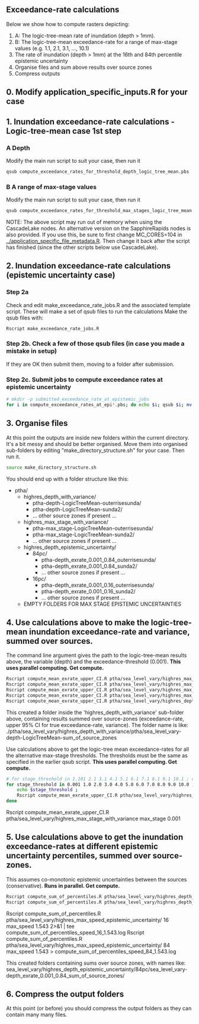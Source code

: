 ## Exceedance-rate calculations

Below we show how to compute rasters depicting:
1. A: The logic-tree-mean rate of inundation (depth > 1mm).
2. B: The logic-tree-mean exceedance-rate for a range of max-stage values (e.g. 1.1, 2.1, 3.1, ..., 10.1)
3. The rate of inundation (depth > 1mm) at the 16th and 84th percentile epistemic uncertainty
4. Organise files and sum above results over source zones 
5. Compress outputs


## 0. Modify application_specific_inputs.R for your case

## 1. Inundation exceedance-rate calculations - Logic-tree-mean case 1st step
### A Depth
Modify the main run script to suit your case, then run it
```bash
qsub compute_exceedance_rates_for_threshold_depth_logic_tree_mean.pbs
```

### B A range of max-stage values
Modify the main run script to suit your case, then run it
```bash
qsub compute_exceedance_rates_for_threshold_max_stages_logic_tree_mean.pbs
```
NOTE: The above script may run out of memory when using the CascadeLake nodes.
An alternative version on the SapphireRapids nodes is also provided.
If you use this, be sure to first change MC_CORES=104 in [../application_specific_file_metadata.R](../application_specific_file_metadata.R).
Then change it back after the script has finished (since the other scripts below use CascadeLake).

## 2. Inundation exceedance-rate calculations (epistemic uncertainty case)
### Step 2a
Check and edit make_exceedance_rate_jobs.R and the associated template script.
These will make a set of qsub files to run the calculations
Make the qsub files with:
```bash
Rscript make_exceedance_rate_jobs.R
```

### Step 2b. Check a few of those qsub files (in case you made a mistake in setup)
If they are OK then submit them, moving to a folder after submission.

### Step 2c. Submit jobs to compute exceedance rates at epistemic uncertainty
```bash
# mkdir -p submitted_exceedance_rate_at_epistemic_jobs
for i in compute_exceedance_rates_at_epi*.pbs; do echo $i; qsub $i; mv $i submitted_exceedance_rate_at_epistemic_jobs/; done
```

## 3. Organise files
At this point the outputs are inside new folders within the current directory.
It's a bit messy and should be better organised.
Move them into organised sub-folders by editing "make_directory_structure.sh"
for your case. Then run it.
```bash
source make_directory_structure.sh
```
You should end up with a folder structure like this:
- ptha/
  - highres_depth_with_variance/  <!-- DEPTH, LOGIC TREE MEAN RESULTS -->
    - ptha-depth-LogicTreeMean-outerrisesunda/
    - ptha-depth-LogicTreeMean-sunda2/
    - ... other source zones if present ...
  - highres_max_stage_with_variance/  <!-- MAX_STAGE, LOGIC TREE MEAN RESULTS -->
    - ptha-max_stage-LogicTreeMean-outerrisesunda/
    - ptha-max_stage-LogicTreeMean-sunda2/
    - ... other source zones if present ...
  - highres_depth_epistemic_uncertainty/  <!-- DEPTH, EPISTEMIC UNCERTAINTY RESULTS -->
    - 84pc/
      - ptha-depth_exrate_0.001_0.84_outerrisesunda/
      - ptha-depth_exrate_0.001_0.84_sunda2/
      - ... other source zones if present ...
    - 16pc/
      - ptha-depth_exrate_0.001_0.16_outerrisesunda/
      - ptha-depth_exrate_0.001_0.16_sunda2/
      - ... other source zones if present ...
  - EMPTY FOLDERS FOR MAX STAGE EPISTEMIC UNCERTAINTIES

## 4.  Use calculations above to make the logic-tree-mean inundation exceedance-rate and variance, summed over sources.
The command line argument gives the path to the logic-tree-mean results above,
the variable (depth) and the exceedance-threshold (0.001). **This uses parallel computing. Get compute.**
```bash
Rscript compute_mean_exrate_upper_CI.R ptha/sea_level_vary/highres_max_stage_with_variance/ max_stage 0.001 &
Rscript compute_mean_exrate_upper_CI.R ptha/sea_level_vary/highres_max_speed_with_variance/ max_speed 1.543 &
Rscript compute_mean_exrate_upper_CI.R ptha/sea_level_vary/highres_max_speed_with_variance/ max_speed 3.087 &
Rscript compute_mean_exrate_upper_CI.R ptha/sea_level_vary/highres_max_speed_with_variance/ max_speed 4.630
Rscript compute_mean_exrate_upper_CI.R ptha/sea_level_vary/highres_depth_with_variance/ depth 0.001
```
This created a folder inside the 'highres_depth_with_variance' sub-folder above, containing
results summed over source-zones (exceedance-rate, upper 95% CI for true exceedance-rate, variance). 
The folder name is like:
./ptha/sea_level_vary/highres_depth_with_variance/ptha/sea_level_vary-depth-LogicTreeMean-sum_of_source_zones

Use calculations above to get the logic-tree mean exceedance-rates for all the alternative max-stage thresholds. The thresholds must be the same as
specified in the earlier qsub script. **This uses parallel computing. Get compute.**
``` bash
# for stage_threshold in 1.101 2.1 3.1 4.1 5.1 6.1 7.1 8.1 9.1 10.1 ; do
for stage_threshold in 0.001 1.0 2.0 3.0 4.0 5.0 6.0 7.0 8.0 9.0 10.0 ; do
    echo $stage_threshold ;
    Rscript compute_mean_exrate_upper_CI.R ptha/sea_level_vary/highres_max_stage_with_variance max_stage $stage_threshold ;
done
```
Rscript compute_mean_exrate_upper_CI.R ptha/sea_level_vary/highres_max_stage_with_variance max_stage 0.001

## 5. Use calculations above to get the inundation exceedance-rates at different epistemic uncertainty percentiles, summed over source-zones.
This assumes co-monotonic epistemic uncertainties between the sources (conservative).
**Runs in parallel. Get compute.**
``` bash
Rscript compute_sum_of_percentiles.R ptha/sea_level_vary/highres_depth_epistemic_uncertainty/ 84 depth 0.001
Rscript compute_sum_of_percentiles.R ptha/sea_level_vary/highres_depth_epistemic_uncertainty/ 16 depth 0.001
```
Rscript compute_sum_of_percentiles.R ptha/sea_level_vary/highres_max_speed_epistemic_uncertainty/ 16 max_speed 1.543 2>&1 | tee compute_sum_of_percentiles_speed_16_1.543.log
Rscript compute_sum_of_percentiles.R ptha/sea_level_vary/highres_max_speed_epistemic_uncertainty/ 84 max_speed 1.543 > compute_sum_of_percentiles_speed_84_1.543.log

This created folders containing sums over source zones, with names like:
sea_level_vary/highres_depth_epistemic_uncertainty/84pc/sea_level_vary-depth_exrate_0.001_0.84_sum_of_source_zones/

## 6. Compress the output folders
At this point (or before) you should compress the output folders as they can contain many many files.
